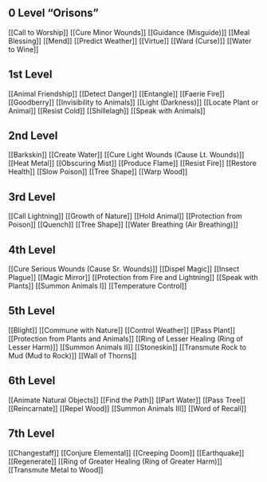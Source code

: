 ## 0 Level “Orisons”        
[[Call to Worship]]
[[Cure Minor Wounds]]
[[Guidance (Misguide)]]
[[Meal Blessing]]
[[Mend]]
[[Predict Weather]]
[[Virtue]]
[[Ward (Curse)]]
[[Water to Wine]]

## 1st Level     
[[Animal Friendship]]
[[Detect Danger]]
[[Entangle]]
[[Faerie Fire]]
[[Goodberry]]
[[Invisibility to Animals]]
[[Light (Darkness)]]
[[Locate Plant or Animal]]
[[Resist Cold]]
[[Shillelagh]]
[[Speak with Animals]]

## 2nd Level       
[[Barkskin]]
[[Create Water]]
[[Cure Light Wounds (Cause Lt. Wounds)]]
[[Heat Metal]]
[[Obscuring Mist]]
[[Produce Flame]]
[[Resist Fire]]
[[Restore Health]]
[[Slow Poison]]
[[Tree Shape]]
[[Warp Wood]]

## 3rd Level 
[[Call Lightning]]
[[Growth of Nature]]
[[Hold Animal]]
[[Protection from Poison]]
[[Quench]]
[[Tree Shape]]
[[Water Breathing (Air Breathing)]]

## 4th Level  
[[Cure Serious Wounds (Cause Sr. Wounds)]]
[[Dispel Magic]]
[[Insect Plague]]
[[Magic Mirror]]
[[Protection from Fire and Lightning]]
[[Speak with Plants]]
[[Summon Animals I]]
[[Temperature Control]]

## 5th Level    
[[Blight]]
[[Commune with Nature]]
[[Control Weather]]
[[Pass Plant]]
[[Protection from Plants and Animals]]
[[Ring of Lesser Healing (Ring of Lesser Harm)]]
[[Summon Animals II]]
[[Stoneskin]]
[[Transmute Rock to Mud (Mud to Rock)]]
[[Wall of Thorns]]

## 6th Level             
[[Animate Natural Objects]]
[[Find the Path]]
[[Part Water]]
[[Pass Tree]]
[[Reincarnate]]
[[Repel Wood]]
[[Summon Animals III]]
[[Word of Recall]]

## 7th Level             
[[Changestaff]]
[[Conjure Elemental]]
[[Creeping Doom]]
[[Earthquake]]
[[Regenerate]]
[[Ring of Greater Healing (Ring of Greater Harm)]]
[[Transmute Metal to Wood]]